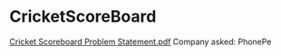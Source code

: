 # CricketScoreBoard
[Cricket Scoreboard Problem Statement.pdf](https://github.com/swatigoyal911/CricketScoreBoard/files/8884150/Cricket.Scoreboard.Problem.Statement.pdf)
Company asked: PhonePe
